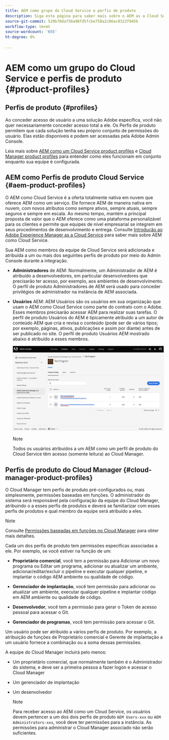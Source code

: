 ```yaml
---
title: AEM como grupo do Cloud Service e perfis de produto
description: Siga esta página para saber mais sobre o AEM as a Cloud Service Team e Product Profiles.
source-git-commit: 529b70daf58a98fd5fcbe758a2c86ac8322f945b
workflow-type: tm+mt
source-wordcount: '655'
ht-degree: 0%

---
```



# AEM como um grupo do Cloud Service e perfis de produto {#product-profiles}

## Perfis de produto {#profiles}

Ao conceder acesso de usuário a uma solução Adobe específica, você não quer necessariamente conceder acesso total a ele. Os Perfis de produto permitem que cada solução tenha seu próprio conjunto de permissões do usuário. Elas estão disponíveis e podem ser acessadas pela Adobe Admin Console.

Leia mais sobre [AEM como um Cloud Service product profiles](#aem-product-profiles) e [Cloud Manager product profiles](#cloud-manager-product-profiles) para entender como eles funcionam em conjunto enquanto sua equipe é configurada.

## AEM como Perfis de produto Cloud Service {#aem-product-profiles}

O AEM como Cloud Service é a oferta totalmente nativa em nuvem que oferece AEM como um serviço. Ele fornece AEM de maneira nativa em nuvem, com novos atributos como sempre ativos, sempre atuais, sempre seguros e sempre em escala. Ao mesmo tempo, mantém a principal proposta de valor que o AEM oferece como uma plataforma personalizável para os clientes e permite que equipes de nível empresarial se integrem em seus procedimentos de desenvolvimento e entrega. Consulte [Introdução ao Adobe Experience Manager as a Cloud Service](https://experienceleague.adobe.com/docs/experience-manager-cloud-service/overview/introduction.html?lang=en) para saber mais sobre AEM como Cloud Service.

Sua AEM como membros da equipe de Cloud Service será adicionada e atribuída a um ou mais dos seguintes perfis de produto por meio do Admin Console durante a integração.

* **Administradores** de AEM: Normalmente, um Administrador de AEM é atribuído a desenvolvedores, em particular desenvolvedores que precisarão ter acesso, por exemplo, aos ambientes de desenvolvimento. O perfil de produto Administradores de AEM será usado para conceder privilégios de administrador na instância de AEM associada.

* **Usuários** AEM: AEM Usuários são os usuários em sua organização que usam o AEM como Cloud Service como parte do contrato com o Adobe. Esses membros precisarão acessar AEM para realizar suas tarefas. O perfil de produto Usuários do AEM é tipicamente atribuído a um autor de conteúdo AEM que cria e revisa o conteúdo (pode ser de vários tipos; por exemplo, páginas, ativos, publicações e assim por diante) antes de ser publicado no site. O perfil de produto Usuários AEM mostrado abaixo é atribuído a esses membros.

   ![](/help/onboarding/learn-concepts/assets/admin-console-profiles.png)

   >[!NOTE]
   >Todos os usuários atribuídos a um AEM como um perfil de produto do Cloud Service têm acesso (somente leitura) ao Cloud Manager.

## Perfis de produto do Cloud Manager {#cloud-manager-product-profiles}

O Cloud Manager tem perfis de produto pré-configurados ou, mais simplesmente, permissões baseadas em funções. O administrador do sistema será responsável pela configuração da equipe do Cloud Manager, atribuindo o a esses perfis de produtos e deverá se familiarizar com esses perfis de produtos e qual membro da equipe será atribuído a eles.
>[!NOTE]
>Consulte [Permissões baseadas em funções no Cloud Manager](/help/onboarding/what-is-required/user-roles-permissions.md) para obter mais detalhes.

Cada um dos perfis de produto tem permissões específicas associadas a ele. Por exemplo, se você estiver na função de um:

* **Proprietário comercial**, você tem a permissão para Adicionar um novo programa ou Editar um programa, adicionar ou atualizar um ambiente, adicionar/editar/excluir o pipeline e executar qualquer pipeline, e implantar o código AEM ambiente ou qualidade de código.

* **Gerenciador de implantação**, você tem permissão para adicionar ou atualizar um ambiente, executar qualquer pipeline e implantar código em AEM ambiente ou qualidade de código.

* **Desenvolvedor**, você tem a permissão para gerar o Token de acesso pessoal para acessar o Git.

* **Gerenciador de programas**, você tem permissão para acessar o Git.

Um usuário pode ser atribuído a vários perfis de produto. Por exemplo, a atribuição de funções de Proprietário comercial e Gerente de implantação a um usuário fornece a combinação ou a soma dessas permissões.

A equipe do Cloud Manager incluirá pelo menos:

* Um proprietário comercial, que normalmente também é o Administrador do sistema, e deve ser a primeira pessoa a fazer logon e acessar o Cloud Manager
* Um gerenciador de implantação
* Um desenvolvedor

   >[!NOTE]
   >Para receber acesso ao AEM como um Cloud Service, os usuários devem pertencer a um dos dois perfis de produto `AEM Users-xxx` ou `AEM Administrators-xxx`, você deve ter permissões para a instância. As permissões para administrar o Cloud Manager associado não serão suficientes.
